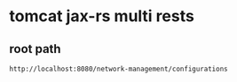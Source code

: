 
# tomcat jax-rs multi rests 

## root path
```
http://localhost:8080/network-management/configurations
```